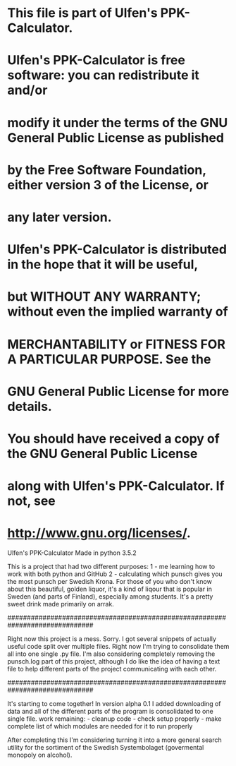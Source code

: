 # This file is part of Ulfen's PPK-Calculator.
# 
# Ulfen's PPK-Calculator is free software: you can redistribute it and/or
# modify it under the terms of the GNU General Public License as published
# by the Free Software Foundation, either version 3 of the License, or
# any later version.
# 
# Ulfen's PPK-Calculator is distributed in the hope that it will be useful,
# but WITHOUT ANY WARRANTY; without even the implied warranty of
# MERCHANTABILITY or FITNESS FOR A PARTICULAR PURPOSE.  See the
# GNU General Public License for more details.
# 
# You should have received a copy of the GNU General Public License
# along with Ulfen's PPK-Calculator.  If not, see
# <http://www.gnu.org/licenses/>.

Ulfen's PPK-Calculator
Made in python 3.5.2


This is a project that had two different purposes:
1 - me learning how to work with both python and GitHub
2 - calculating which punsch gives you the most punsch per Swedish Krona. For those of you who don't know about this beautiful, golden liquor, it's a kind of liqour that is popular in Sweden (and parts of Finland), especially among students. It's a pretty sweet drink made primarily on arrak.

##############################################################################

Right now this project is a mess. Sorry. I got several snippets of actually useful code split over multiple files. Right now I'm trying to consolidate them all into one single .py file. I'm also considering completely removing the punsch.log part of this project, although I do like the idea of having a text file to help different parts of the project communicating with each other.

##############################################################################

It's starting to come together! In version alpha 0.1 I added downloading of data and all of the different parts of the program is consolidated to one single file.
work remaining:
     - cleanup code
     - check setup properly
     - make complete list of which modules are needed for it to run properly

After completing this I'm considering turning it into a more general search utility for the sortiment of the Swedish Systembolaget (govermental monopoly on alcohol).
